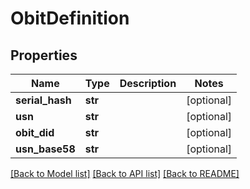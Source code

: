 # ObitDefinition


## Properties
Name | Type | Description | Notes
------------ | ------------- | ------------- | -------------
**serial_hash** | **str** |  | [optional] 
**usn** | **str** |  | [optional] 
**obit_did** | **str** |  | [optional] 
**usn_base58** | **str** |  | [optional] 

[[Back to Model list]](../README.md#documentation-for-models) [[Back to API list]](../README.md#documentation-for-api-endpoints) [[Back to README]](../README.md)



